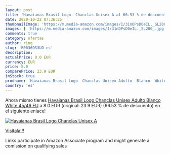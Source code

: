 ```yaml
---
layout: post
title: 'Havaianas Brasil Logo  Chanclas Unisex A al 66.53 % de descuento'
date: 2020-10-22 07:36:25
thumbnailImage: 'https://m.media-amazon.com/images/I/31nDPsD0eIL._SL200_.jpg'
images: [ 'https://m.media-amazon.com/images/I/31nDPsD0eIL._SL200_.jpg' ]
comments: true
category: ofertas
author: ring
slug: 'B0036QS3UO-es'
description:
actualPrice: 8.0 EUR
currency: EUR
price: 8.0
comparePrice: 23.9 EUR
inStock: true
prodname: 'Havaianas Brasil Logo  Chanclas Unisex Adulto  Blanco  White   45/46 EU'
country: 'es'
---
```


Ahora mismo tienes [Havaianas Brasil Logo  Chanclas Unisex Adulto  Blanco  White   45/46 EU](https://www.amazon.es/dp/B0036QS3UO/?tag=tolees-21) a 8.0 EUR (original: 23.9 EUR) (66.53 %  de descuento) en el siguiente enlace!

[![Havaianas Brasil Logo  Chanclas Unisex A](https://m.media-amazon.com/images/I/31nDPsD0eIL._SL200_.jpg)](https://www.amazon.es/dp/B0036QS3UO/?tag=tolees-21)

[Visítala!!!](https://www.amazon.es/dp/B0036QS3UO/?tag=tolees-21)

Links participate in Amazon Associate program and might generate a comission on qualifying sales
